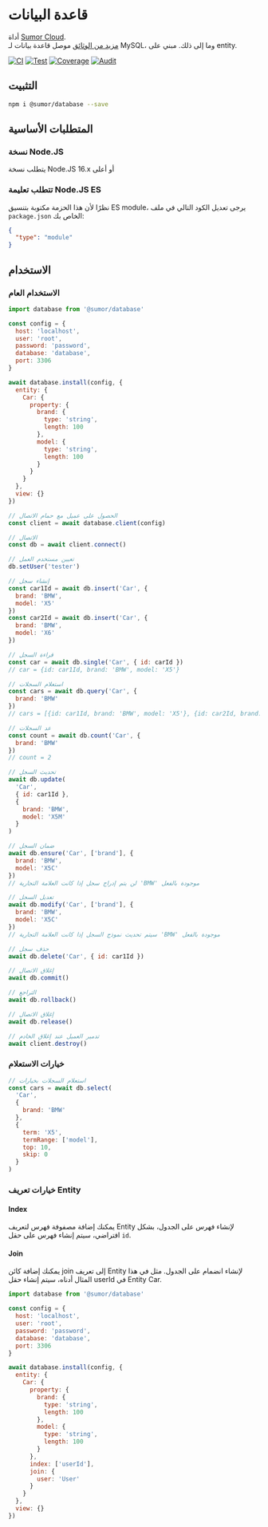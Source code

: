 # قاعدة البيانات

أداة [Sumor Cloud](https://sumor.cloud).  
[مزيد من الوثائق](https://sumor.cloud/database)
موصل قاعدة بيانات لـ MySQL، وما إلى ذلك. مبني على entity.

[![CI](https://github.com/sumor-cloud/database/actions/workflows/ci.yml/badge.svg)](https://github.com/sumor-cloud/database/actions/workflows/ci.yml)
[![Test](https://github.com/sumor-cloud/database/actions/workflows/ut.yml/badge.svg)](https://github.com/sumor-cloud/database/actions/workflows/ut.yml)
[![Coverage](https://github.com/sumor-cloud/database/actions/workflows/coverage.yml/badge.svg)](https://github.com/sumor-cloud/database/actions/workflows/coverage.yml)
[![Audit](https://github.com/sumor-cloud/database/actions/workflows/audit.yml/badge.svg)](https://github.com/sumor-cloud/database/actions/workflows/audit.yml)

## التثبيت

```bash
npm i @sumor/database --save
```

## المتطلبات الأساسية

### نسخة Node.JS

يتطلب نسخة Node.JS 16.x أو أعلى

### تتطلب تعليمة Node.JS ES

نظرًا لأن هذا الحزمة مكتوبة بتنسيق ES module،
يرجى تعديل الكود التالي في ملف `package.json` الخاص بك:

```json
{
  "type": "module"
}
```

## الاستخدام

### الاستخدام العام

```js
import database from '@sumor/database'

const config = {
  host: 'localhost',
  user: 'root',
  password: 'password',
  database: 'database',
  port: 3306
}

await database.install(config, {
  entity: {
    Car: {
      property: {
        brand: {
          type: 'string',
          length: 100
        },
        model: {
          type: 'string',
          length: 100
        }
      }
    }
  },
  view: {}
})

// الحصول على عميل مع حمام الاتصال
const client = await database.client(config)

// الاتصال
const db = await client.connect()

// تعيين مستخدم العمل
db.setUser('tester')

// إنشاء سجل
const car1Id = await db.insert('Car', {
  brand: 'BMW',
  model: 'X5'
})
const car2Id = await db.insert('Car', {
  brand: 'BMW',
  model: 'X6'
})

// قراءة السجل
const car = await db.single('Car', { id: carId })
// car = {id: car1Id, brand: 'BMW', model: 'X5'}

// استعلام السجلات
const cars = await db.query('Car', {
  brand: 'BMW'
})
// cars = [{id: car1Id, brand: 'BMW', model: 'X5'}, {id: car2Id, brand: 'BMW', model: 'X6'}]

// عد السجلات
const count = await db.count('Car', {
  brand: 'BMW'
})
// count = 2

// تحديث السجل
await db.update(
  'Car',
  { id: car1Id },
  {
    brand: 'BMW',
    model: 'X5M'
  }
)

// ضمان السجل
await db.ensure('Car', ['brand'], {
  brand: 'BMW',
  model: 'X5C'
})
// لن يتم إدراج سجل إذا كانت العلامة التجارية 'BMW' موجودة بالفعل

// تعديل السجل
await db.modify('Car', ['brand'], {
  brand: 'BMW',
  model: 'X5C'
})
// سيتم تحديث نموذج السجل إذا كانت العلامة التجارية 'BMW' موجودة بالفعل

// حذف سجل
await db.delete('Car', { id: car1Id })

// إغلاق الاتصال
await db.commit()

// التراجع
await db.rollback()

// إغلاق الاتصال
await db.release()

// تدمير العميل عند إغلاق الخادم
await client.destroy()
```

### خيارات الاستعلام

```js
// استعلام السجلات بخيارات
const cars = await db.select(
  'Car',
  {
    brand: 'BMW'
  },
  {
    term: 'X5',
    termRange: ['model'],
    top: 10,
    skip: 0
  }
)
```

### خيارات تعريف Entity

#### Index

يمكنك إضافة مصفوفة فهرس لتعريف Entity لإنشاء فهرس على الجدول، بشكل افتراضي، سيتم إنشاء فهرس على حقل `id`.

#### Join

يمكنك إضافة كائن join إلى تعريف Entity لإنشاء انضمام على الجدول.
مثل في هذا المثال أدناه، سيتم إنشاء حقل userId في Entity Car.

```js
import database from '@sumor/database'

const config = {
  host: 'localhost',
  user: 'root',
  password: 'password',
  database: 'database',
  port: 3306
}

await database.install(config, {
  entity: {
    Car: {
      property: {
        brand: {
          type: 'string',
          length: 100
        },
        model: {
          type: 'string',
          length: 100
        }
      },
      index: ['userId'],
      join: {
        user: 'User'
      }
    }
  },
  view: {}
})
```